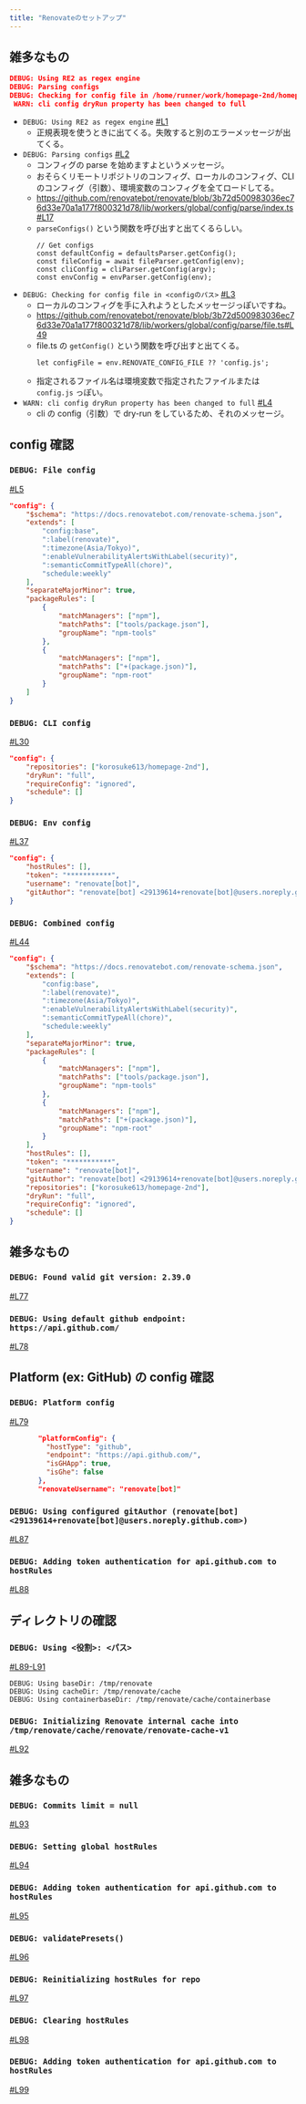 ```yaml
---
title: "Renovateのセットアップ"
---
```


## 雑多なもの

```json
DEBUG: Using RE2 as regex engine
DEBUG: Parsing configs
DEBUG: Checking for config file in /home/runner/work/homepage-2nd/homepage-2nd/renovate.json5
 WARN: cli config dryRun property has been changed to full
```

- `DEBUG: Using RE2 as regex engine` [#L1](https://github.com/korosuke613/zenn-articles/blob/read-all-renovate-log/books/try-read-all-renovate-log/#L1)
  - 正規表現を使うときに出てくる。失敗すると別のエラーメッセージが出てくる。
- `DEBUG: Parsing configs` [#L2](https://github.com/korosuke613/zenn-articles/blob/read-all-renovate-log/books/try-read-all-renovate-log/#L2)
  - コンフィグの parse を始めますよというメッセージ。
  - おそらくリモートリポジトリのコンフィグ、ローカルのコンフィグ、CLI のコンフィグ（引数）、環境変数のコンフィグを全てロードしてる。
  - https://github.com/renovatebot/renovate/blob/3b72d500983036ec76d33e70a1a177f800321d78/lib/workers/global/config/parse/index.ts#L17
  - `parseConfigs()` という関数を呼び出すと出てくるらしい。
    ```ts:19-23行目
    // Get configs
    const defaultConfig = defaultsParser.getConfig();
    const fileConfig = await fileParser.getConfig(env);
    const cliConfig = cliParser.getConfig(argv);
    const envConfig = envParser.getConfig(env);
    ```
- `DEBUG: Checking for config file in <configのパス>` [#L3](https://github.com/korosuke613/zenn-articles/blob/read-all-renovate-log/books/try-read-all-renovate-log/#L3)
  - ローカルのコンフィグを手に入れようとしたメッセージっぽいですね。
  - https://github.com/renovatebot/renovate/blob/3b72d500983036ec76d33e70a1a177f800321d78/lib/workers/global/config/parse/file.ts#L49
  - file.ts の `getConfig()` という関数を呼び出すと出てくる。
    ```ts:36行目
    let configFile = env.RENOVATE_CONFIG_FILE ?? 'config.js';
    ```
  - 指定されるファイル名は環境変数で指定されたファイルまたは `config.js` っぽい。
- `WARN: cli config dryRun property has been changed to full` [#L4](https://github.com/korosuke613/zenn-articles/blob/read-all-renovate-log/books/try-read-all-renovate-log/#L4)
  - cli の config（引数）で dry-run をしているため、それのメッセージ。



## config 確認

### `DEBUG: File config`

[#L5](https://github.com/korosuke613/zenn-articles/blob/read-all-renovate-log/books/try-read-all-renovate-log/#L5)

```json
"config": {
    "$schema": "https://docs.renovatebot.com/renovate-schema.json",
    "extends": [
        "config:base",
        ":label(renovate)",
        ":timezone(Asia/Tokyo)",
        ":enableVulnerabilityAlertsWithLabel(security)",
        ":semanticCommitTypeAll(chore)",
        "schedule:weekly"
    ],
    "separateMajorMinor": true,
    "packageRules": [
        {
            "matchManagers": ["npm"],
            "matchPaths": ["tools/package.json"],
            "groupName": "npm-tools"
        },
        {
            "matchManagers": ["npm"],
            "matchPaths": ["+(package.json)"],
            "groupName": "npm-root"
        }
    ]
}
```       

### `DEBUG: CLI config`

[#L30](https://github.com/korosuke613/zenn-articles/blob/read-all-renovate-log/books/try-read-all-renovate-log/#L30)

```json
"config": {
    "repositories": ["korosuke613/homepage-2nd"],
    "dryRun": "full",
    "requireConfig": "ignored",
    "schedule": []
}
```       

### `DEBUG: Env config`

[#L37](https://github.com/korosuke613/zenn-articles/blob/read-all-renovate-log/books/try-read-all-renovate-log/#L37)

```json
"config": {
    "hostRules": [],
    "token": "***********",
    "username": "renovate[bot]",
    "gitAuthor": "renovate[bot] <29139614+renovate[bot]@users.noreply.github.com>"
}
```

### `DEBUG: Combined config`

[#L44](https://github.com/korosuke613/zenn-articles/blob/read-all-renovate-log/books/try-read-all-renovate-log/#L44)

```json
"config": {
    "$schema": "https://docs.renovatebot.com/renovate-schema.json",
    "extends": [
        "config:base",
        ":label(renovate)",
        ":timezone(Asia/Tokyo)",
        ":enableVulnerabilityAlertsWithLabel(security)",
        ":semanticCommitTypeAll(chore)",
        "schedule:weekly"
    ],
    "separateMajorMinor": true,
    "packageRules": [
        {
            "matchManagers": ["npm"],
            "matchPaths": ["tools/package.json"],
            "groupName": "npm-tools"
        },
        {
            "matchManagers": ["npm"],
            "matchPaths": ["+(package.json)"],
            "groupName": "npm-root"
        }
    ],
    "hostRules": [],
    "token": "***********",
    "username": "renovate[bot]",
    "gitAuthor": "renovate[bot] <29139614+renovate[bot]@users.noreply.github.com>",
    "repositories": ["korosuke613/homepage-2nd"],
    "dryRun": "full",
    "requireConfig": "ignored",
    "schedule": []
}
```

## 雑多なもの

### `DEBUG: Found valid git version: 2.39.0`

[#L77](https://github.com/korosuke613/zenn-articles/blob/read-all-renovate-log/books/try-read-all-renovate-log/#L77)


### `DEBUG: Using default github endpoint: https://api.github.com/`

[#L78](https://github.com/korosuke613/zenn-articles/blob/read-all-renovate-log/books/try-read-all-renovate-log/#L78)


## Platform (ex: GitHub) の config 確認

### `DEBUG: Platform config`

[#L79](https://github.com/korosuke613/zenn-articles/blob/read-all-renovate-log/books/try-read-all-renovate-log/#L79)

```json
       "platformConfig": {
         "hostType": "github",
         "endpoint": "https://api.github.com/",
         "isGHApp": true,
         "isGhe": false
       },
       "renovateUsername": "renovate[bot]"
```


### `DEBUG: Using configured gitAuthor (renovate[bot] <29139614+renovate[bot]@users.noreply.github.com>)`

[#L87](https://github.com/korosuke613/zenn-articles/blob/read-all-renovate-log/books/try-read-all-renovate-log/#L87)


### `DEBUG: Adding token authentication for api.github.com to hostRules`

[#L88](https://github.com/korosuke613/zenn-articles/blob/read-all-renovate-log/books/try-read-all-renovate-log/#L88)


## ディレクトリの確認

### `DEBUG: Using <役割>: <パス>`

[#L89-L91](https://github.com/korosuke613/zenn-articles/blob/read-all-renovate-log/books/try-read-all-renovate-log/#L89-L91)

```
DEBUG: Using baseDir: /tmp/renovate
DEBUG: Using cacheDir: /tmp/renovate/cache
DEBUG: Using containerbaseDir: /tmp/renovate/cache/containerbase
```

### `DEBUG: Initializing Renovate internal cache into /tmp/renovate/cache/renovate/renovate-cache-v1`

[#L92](https://github.com/korosuke613/zenn-articles/blob/read-all-renovate-log/books/try-read-all-renovate-log/#L92)

## 雑多なもの

### `DEBUG: Commits limit = null`

[#L93](https://github.com/korosuke613/zenn-articles/blob/read-all-renovate-log/books/try-read-all-renovate-log/#L93)

### `DEBUG: Setting global hostRules`

[#L94](https://github.com/korosuke613/zenn-articles/blob/read-all-renovate-log/books/try-read-all-renovate-log/#L94)

### `DEBUG: Adding token authentication for api.github.com to hostRules`

[#L95](https://github.com/korosuke613/zenn-articles/blob/read-all-renovate-log/books/try-read-all-renovate-log/#L95)


### `DEBUG: validatePresets()`

[#L96](https://github.com/korosuke613/zenn-articles/blob/read-all-renovate-log/books/try-read-all-renovate-log/#L96)


### `DEBUG: Reinitializing hostRules for repo`

[#L97](https://github.com/korosuke613/zenn-articles/blob/read-all-renovate-log/books/try-read-all-renovate-log/#L97)

### `DEBUG: Clearing hostRules`

[#L98](https://github.com/korosuke613/zenn-articles/blob/read-all-renovate-log/books/try-read-all-renovate-log/#L98)


### `DEBUG: Adding token authentication for api.github.com to hostRules`

[#L99](https://github.com/korosuke613/zenn-articles/blob/read-all-renovate-log/books/try-read-all-renovate-log/#L99)

